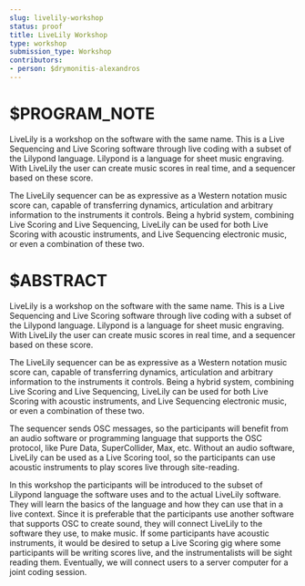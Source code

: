 ```yaml
---
slug: livelily-workshop
status: proof
title: LiveLily Workshop
type: workshop
submission_type: Workshop
contributors:
- person: $drymonitis-alexandros
---
```


# $PROGRAM_NOTE

LiveLily is a workshop on the software with the same name. This is a Live Sequencing and
Live Scoring software through live coding with a subset of the Lilypond language. Lilypond
is a language for sheet music engraving. With LiveLily the user can create music scores in
real time, and a sequencer based on these score.

The LiveLily sequencer can be as expressive as a Western notation music score can, capable
of transferring dynamics, articulation and arbitrary information to the instruments it
controls. Being a hybrid system, combining Live Scoring and Live Sequencing, LiveLily can
be used for both Live Scoring with acoustic instruments, and Live Sequencing electronic
music, or even a combination of these two.

# $ABSTRACT

LiveLily is a workshop on the software with the same name. This is a Live Sequencing and
Live Scoring software through live coding with a subset of the Lilypond language. Lilypond
is a language for sheet music engraving. With LiveLily the user can create music scores in
real time, and a sequencer based on these score.

The LiveLily sequencer can be as expressive as a Western notation music score can, capable
of transferring dynamics, articulation and arbitrary information to the instruments it
controls. Being a hybrid system, combining Live Scoring and Live Sequencing, LiveLily can
be used for both Live Scoring with acoustic instruments, and Live Sequencing electronic
music, or even a combination of these two.

The sequencer sends OSC messages, so the participants will benefit from an audio software
or programming language that supports the OSC protocol, like Pure Data, SuperCollider,
Max, etc. Without an audio software, LiveLily can be used as a Live Scoring tool, so the
participants can use acoustic instruments to play scores live through site-reading.

In this workshop the participants will be introduced to the subset of Lilypond language the
software uses and to the actual LiveLily software. They will learn the basics of the language
and how they can use that in a live context. Since it is preferable that the participants use
another software that supports OSC to create sound, they will connect LiveLily to the
software they use, to make music. If some participants have acoustic instruments, it would
be desired to setup a Live Scoring gig where some participants will be writing scores live,
and the instrumentalists will be sight reading them. Eventually, we will connect users to a
server computer for a joint coding session.
